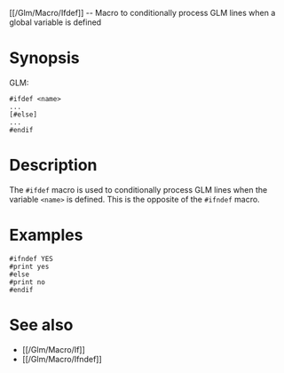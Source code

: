 [[/Glm/Macro/Ifdef]] -- Macro to conditionally process GLM lines when a global variable is defined

# Synopsis

GLM:

~~~
#ifdef <name>
...
[#else]
...
#endif
~~~

# Description

The `#ifdef` macro is used to conditionally process GLM lines when the variable `<name>` is defined.  This is the opposite of the `#ifndef` macro.

# Examples

~~~
#ifndef YES
#print yes
#else
#print no
#endif
~~~

# See also
* [[/Glm/Macro/If]]
* [[/Glm/Macro/Ifndef]]

